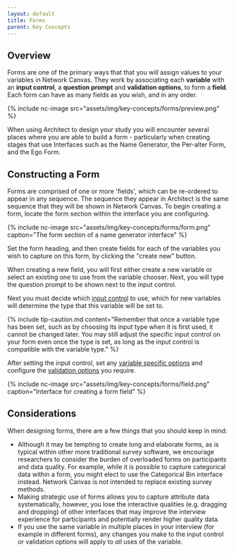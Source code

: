 ```yaml
---
layout: default
title: Forms
parent: Key Concepts
---
```


## Overview

Forms are one of the primary ways that that you will assign values to your variables in Network Canvas. They work by associating each **variable** with an **input control**, a **question prompt** and **validation options**, to form a **field**. Each form can have as many fields as you wish, and in any order.

{% include nc-image src="assets/img/key-concepts/forms/preview.png" %}

When using Architect to design your study you will encounter several places where you are able to build a form - particularly when creating stages that use Interfaces such as the Name Generator, the Per-alter Form, and the Ego Form.

## Constructing a Form

Forms are comprised of one or more 'fields', which can be re-ordered to appear in any sequence. The sequence they appear in Architect is the same sequence that they will be shown in Network Canvas. To begin creating a form, locate the form section within the interface you are configuring.

{% include nc-image src="assets/img/key-concepts/forms/form.png" caption="The form section of a name generator interface" %}

Set the form heading, and then create fields for each of the variables you wish to capture on this form, by clicking the "create new" button.

When creating a new field, you will first either create a new variable or select an existing one to use from the variable chooser. Next, you will type the question prompt to be shown next to the input control.

Next you must decide which [input control](../input-controls) to use, which for new variables will determine the type that this variable will be set to.

{% include tip-caution.md content="Remember that once a variable type has been set, such as by choosing its input type when it is first used, it cannot be changed later. You may still adjust the specific input control on your form even once the type is set, as long as the input control is compatible with the variable type." %}

After setting the input control, set any [variable specific options](../variable-types) and configure the [validation options](../validation) you require.

{% include nc-image src="assets/img/key-concepts/forms/field.png" caption="Interface for creating a form field" %}

## Considerations

When designing forms, there are a few things that you should keep in mind:

- Although it may be tempting to create long and elaborate forms, as is typical within other more traditional survey software, we encourage researchers to consider the burden of overloaded forms on participants and data quality. For example, while it is possible to capture categorical data within a form, you might elect to use the Categorical Bin interface instead. Network Canvas is not intended to replace existing survey methods.
- Making strategic use of forms allows you to capture attribute data systematically, however, you lose the interactive qualities (e.g. dragging and dropping) of other interfaces that may improve the interview experience for participants and potentially render higher quality data.
- If you use the same variable in multiple places in your interview (for example in different forms), any changes you make to the input control or validation options will apply to _all_ uses of the variable.
